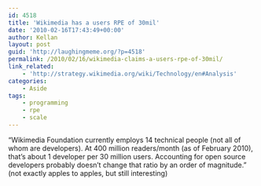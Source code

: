```yaml
---
id: 4518
title: 'Wikimedia has a users RPE of 30mil'
date: '2010-02-16T17:43:49+00:00'
author: Kellan
layout: post
guid: 'http://laughingmeme.org/?p=4518'
permalink: /2010/02/16/wikimedia-claims-a-users-rpe-of-30mil/
link_related:
    - 'http://strategy.wikimedia.org/wiki/Technology/en#Analysis'
categories:
    - Aside
tags:
    - programming
    - rpe
    - scale
---
```


“Wikimedia Foundation currently employs 14 technical people (not all of whom are developers). At 400 million readers/month (as of February 2010), that’s about 1 developer per 30 million users. Accounting for open source developers probably doesn’t change that ratio by an order of magnitude.” (not exactly apples to apples, but still interesting)